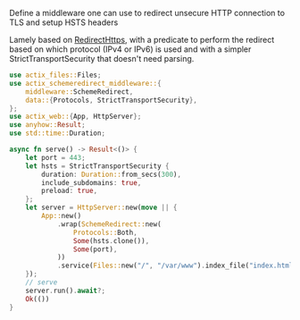 Define a middleware one can use to redirect unsecure HTTP connection to TLS and setup HSTS headers

Lamely based on
[RedirectHttps](https://docs.rs/actix-web-lab/latest/actix_web_lab/middleware/struct.RedirectHttps.html),
with a predicate to perform the redirect based on which protocol (IPv4 or IPv6) is used and
with a simpler StrictTransportSecurity that doesn't need parsing.

```rust
use actix_files::Files;
use actix_schemeredirect_middleware::{
	middleware::SchemeRedirect,
	data::{Protocols, StrictTransportSecurity},
};
use actix_web::{App, HttpServer};
use anyhow::Result;
use std::time::Duration;

async fn serve() -> Result<()> {
	let port = 443;
	let hsts = StrictTransportSecurity {
		duration: Duration::from_secs(300),
		include_subdomains: true,
		preload: true,
	};
	let server = HttpServer::new(move || {
		App::new()
			.wrap(SchemeRedirect::new(
				Protocols::Both,
				Some(hsts.clone()),
				Some(port),
			))
			.service(Files::new("/", "/var/www").index_file("index.html"))
	});
	// serve
	server.run().await?;
	Ok(())
}
```
